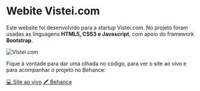 # Webite Vistei.com
Este website foi desenvolvido para a startup Vistei.com.
No projeto foram usadas as linguagens <b>HTML5, CSS3 e Javascript</b>, com apoio do framework <b>Bootstrap</b>. 

![Vistei.com](https://mir-s3-cdn-cf.behance.net/project_modules/1400_opt_1/8146e974506599.5c326ed0bc09a.png)



Fique à vontade para dar uma olhada no código, para ver o site ao vivo e para acompanhar o projeto no Behance:


[💻 Site ao vivo](https://robianchini.github.io/site-vistei/)
[🖍 Behance](https://www.behance.net/gallery/74506599/Website-Vistei)
